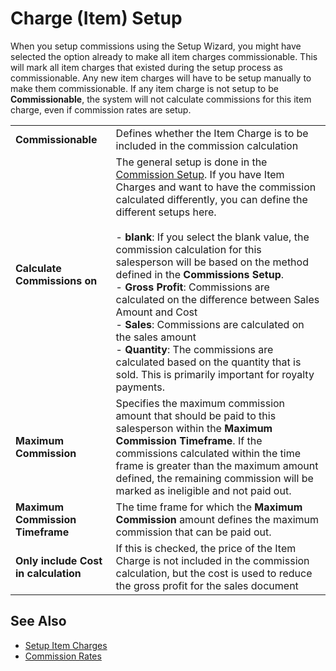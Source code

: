 # Charge (Item) Setup

When you setup commissions using the Setup Wizard, you might have selected the option already to make all item charges commissionable. This will mark all item charges that existed during the setup process as commissionable. Any new item charges will have to be setup manually to make them commissionable. If any item charge  is not setup to be **Commissionable**, the system will not calculate commissions for this item charge, even if commission rates are setup.

|                                      |                                                                                                                        |
|--------------------------------------|------------------------------------------------------------------------------------------------------------------------|
| **Commissionable**                   | Defines whether the Item Charge is to be included in the commission calculation                                      |
| **Calculate Commissions on**         | The general setup is done in the [Commission Setup](commission-setup.md). If you have Item Charges and want to have the  commission calculated differently, you can define the different setups here.<br><br>- **blank**: If you select the blank value, the commission calculation for this salesperson will be based on the method defined in the **Commissions Setup**.<br>- **Gross Profit**: Commissions are calculated on the difference between Sales Amount and Cost<br>- **Sales**: Commissions are calculated on the sales amount<br>- **Quantity**: The commissions are calculated based on the quantity that is sold. This is primarily important for royalty payments. |
| **Maximum Commission**               | Specifies the maximum commission amount that should be paid to this salesperson within the **Maximum Commission Timeframe**. If the commissions calculated within the time frame is greater than the maximum amount defined, the remaining commission will be marked as ineligible and not paid out. |
| **Maximum Commission Timeframe**     | The time frame for which the **Maximum Commission** amount defines the maximum commission that can be paid out.     |
| **Only include Cost in calculation** | If this is checked, the price of the Item Charge is not included in the commission calculation, but the cost is used to reduce the gross profit for the sales document |

## See Also

- [Setup Item Charges](https://docs.microsoft.com/en-us/dynamics365/business-central/payables-how-assign-item-charges#to-set-up-item-charge-numbers)
- [Commission Rates](commission-rate-setup.md)
